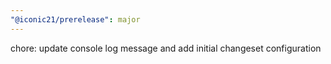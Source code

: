 ```yaml
---
"@iconic21/prerelease": major
---
```


chore: update console log message and add initial changeset configuration
